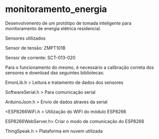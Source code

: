 # monitoramento_energia

Desenvolvimento de um protótipo de tomada inteligente para monitoramento de energia elétrica residencial.

Sensores utilizados

Sensor de tensão: ZMPT101B

Sensor de corrente: SCT-013-020

Para o funcionamento do mesmo, é necessário a calibração correta dos sensores e download das seguintes bibliotecas:


EmonLib.h > Leitura e tratamento de dados dos sensores

SoftwareSerial.h > Para comunicação serial

ArduinoJson.h > Envio de dados atraves da serial

<ESP8266WiFi.h > Utilização do WIFI do módulo ESP8266

ESP8266WebServer.h> Criar o modo de comunicação do ESP8266

ThingSpeak.h > Plataforma em nuvem utilizada
